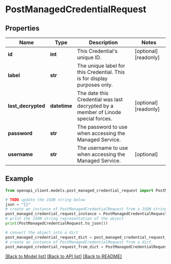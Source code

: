 # PostManagedCredentialRequest


## Properties

Name | Type | Description | Notes
------------ | ------------- | ------------- | -------------
**id** | **int** | This Credential&#39;s unique ID. | [optional] [readonly] 
**label** | **str** | The unique label for this Credential. This is for display purposes only. | 
**last_decrypted** | **datetime** | The date this Credential was last decrypted by a member of Linode special forces. | [optional] [readonly] 
**password** | **str** | The password to use when accessing the Managed Service. | 
**username** | **str** | The username to use when accessing the Managed Service. | [optional] 

## Example

```python
from openapi_client.models.post_managed_credential_request import PostManagedCredentialRequest

# TODO update the JSON string below
json = "{}"
# create an instance of PostManagedCredentialRequest from a JSON string
post_managed_credential_request_instance = PostManagedCredentialRequest.from_json(json)
# print the JSON string representation of the object
print(PostManagedCredentialRequest.to_json())

# convert the object into a dict
post_managed_credential_request_dict = post_managed_credential_request_instance.to_dict()
# create an instance of PostManagedCredentialRequest from a dict
post_managed_credential_request_from_dict = PostManagedCredentialRequest.from_dict(post_managed_credential_request_dict)
```
[[Back to Model list]](../README.md#documentation-for-models) [[Back to API list]](../README.md#documentation-for-api-endpoints) [[Back to README]](../README.md)


